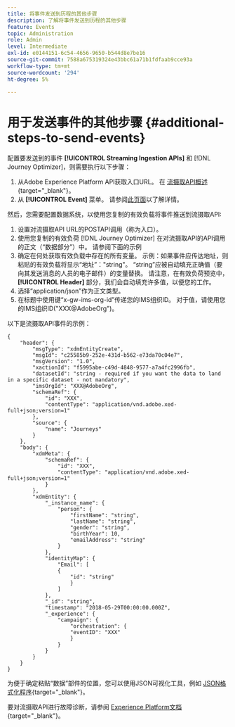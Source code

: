 ```yaml
---
title: 将事件发送到历程的其他步骤
description: 了解将事件发送到历程的其他步骤
feature: Events
topic: Administration
role: Admin
level: Intermediate
exl-id: e0144151-6c54-4656-9650-b544d8e7be16
source-git-commit: 7588a675319324e43bbc61a71b1fdfaab9cce93a
workflow-type: tm+mt
source-wordcount: '294'
ht-degree: 5%

---
```


# 用于发送事件的其他步骤 {#additional-steps-to-send-events}

配置要发送到的事件 **[!UICONTROL Streaming Ingestion APIs]** 和 [!DNL Journey Optimizer]，则需要执行以下步骤：

1. 从Adobe Experience Platform API获取入口URL。 在 [流摄取API概述](https://experienceleague.adobe.com/docs/experience-platform/ingestion/streaming/overview.html?lang=zh-Hans){target=&quot;_blank&quot;}。
1. 从 **[!UICONTROL Event]** 菜单。 请参阅[此页面](../event/about-creating.md#define-the-payload-fields)以了解详情。

然后，您需要配置数据系统，以使用您复制的有效负载将事件推送到流摄取API:

1. 设置对流摄取API URL的POSTAPI调用（称为入口）。
1. 使用您复制的有效负荷 [!DNL Journey Optimizer] 在对流摄取API的API调用的正文（“数据部分”）中。 请参阅下面的示例
1. 确定在何处获取有效负载中存在的所有变量。 示例：如果事件应传达地址，则粘贴的有效负载将显示“地址”：&quot;string&quot;。 “string”应被自动填充正确值（要向其发送消息的人员的电子邮件）的变量替换。 请注意，在有效负荷预览中， **[!UICONTROL Header]** 部分，我们会自动填充许多值，以便您的工作。
1. 选择“application/json”作为正文类型。
1. 在标题中使用键“x-gw-ims-org-id”传递您的IMS组织ID。 对于值，请使用您的IMS组织ID(&quot;XXX@AdobeOrg&quot;)。

以下是流摄取API事件的示例：

```
{
    "header": {
        "msgType": "xdmEntityCreate",
        "msgId": "c25585b9-252e-431d-b562-e73da70c04e7",
        "msgVersion": "1.0",
        "xactionId": "f5995abe-c49d-4848-9577-a7a4fc2996fb",
        "datasetId": "string - required if you want the data to land in a specific dataset - not mandatory",
        "imsOrgId": "XXX@AdobeOrg",
        "schemaRef": {
            "id": "XXX",
            "contentType": "application/vnd.adobe.xed-full+json;version=1"
        },
        "source": {
            "name": "Journeys"
        }
    },
    "body": {
        "xdmMeta": {
            "schemaRef": {
                "id": "XXX",
                "contentType": "application/vnd.adobe.xed-full+json;version=1"
            }
        },
        "xdmEntity": {
            "_instance_name": {
                "person": {
                    "firstName": "string",
                    "lastName": "string",
                    "gender": "string",
                    "birthYear": 10,
                    "emailAddress": "string"
                }
            },
            "identityMap": {
                "Email": [
                {
                    "id": "string"
                    }
                ]
            },
            "_id": "string",
            "timestamp": "2018-05-29T00:00:00.000Z",
            "_experience": {
                "campaign": {
                    "orchestration": {
                    "eventID": "XXX"
                    }
                }
            }
        }
    }
}
```

为便于确定粘贴“数据”部件的位置，您可以使用JSON可视化工具，例如 [JSON格式化程序](https://jsonformatter.curiousconcept.com){target=&quot;_blank&quot;}。

要对流摄取API进行故障诊断，请参阅 [Experience Platform文档](https://experienceleague.adobe.com/docs/experience-platform/ingestion/streaming/troubleshooting.html){target=&quot;_blank&quot;}。
